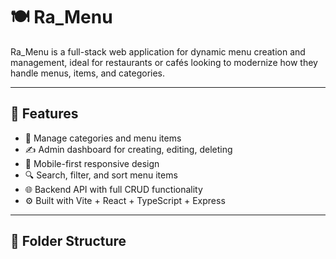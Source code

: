 # 🍽️ Ra_Menu

Ra_Menu is a full-stack web application for dynamic menu creation and management, ideal for restaurants or cafés looking to modernize how they handle menus, items, and categories.

---

## 🚀 Features

- 🍔 Manage categories and menu items
- ✍️ Admin dashboard for creating, editing, deleting
- 📱 Mobile-first responsive design
- 🔍 Search, filter, and sort menu items
- 🌐 Backend API with full CRUD functionality
- ⚙️ Built with Vite + React + TypeScript + Express

---

## 📁 Folder Structure
